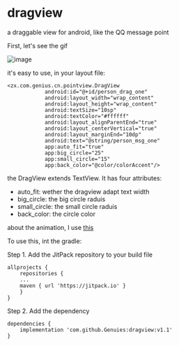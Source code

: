 # dragview
a draggable view for android, like the QQ message point

First, let's see the gif

![image](https://github.com/Genuies/dragview/blob/master/2.gif)

it's easy to use, in your layout file:
```
<zx.com.genius.cn.pointview.DragView
            android:id="@+id/person_drag_one"
            android:layout_width="wrap_content"
            android:layout_height="wrap_content"
            android:textSize="10sp"
            android:textColor="#ffffff"
            android:layout_alignParentEnd="true"
            android:layout_centerVertical="true"
            android:layout_marginEnd="10dp"
            android:text="@string/person_msg_one"
            app:auto_fit="true"
            app:big_circle="25"
            app:small_circle="15"
            app:back_color="@color/colorAccent"/>
```

the DragView extends TextView. It has four attributes:
* auto_fit: wether the dragview adapt text width
* big_circle: the big circle raduis
* small_circle: the small circle raduis
* back_color: the circle color

about the animation, I use [this](https://github.com/ifadai/ParticleSmasher)

To use this, int the gradle:

Step 1. Add the JitPack repository to your build file
```
allprojects {
    repositories {
	...
	maven { url 'https://jitpack.io' }
    }
}
```
Step 2. Add the dependency
```
dependencies {
    implementation 'com.github.Genuies:dragview:v1.1'
}
```

